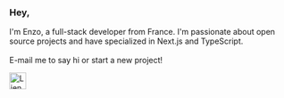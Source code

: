 ### Hey,

I'm Enzo, a full-stack developer from France. I'm passionate about open source projects and have specialized in Next.js and TypeScript. 
<br />
<br />
E-mail me to say hi or start a new project!

<a href="mailto:Enzo Bacqueyrisses<bacqueyrisses@duck.com>"><img src="https://em-content.zobj.net/source/apple/354/love-letter_1f48c.png" width="30" height="30" alt="Lien vers email"></a>
